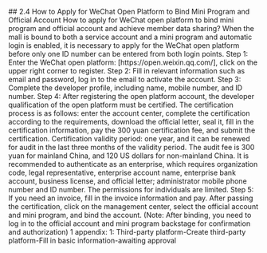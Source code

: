 # #   2 . 4   H o w   t o   A p p l y   f o r   W e C h a t   O p e n   P l a t f o r m   t o   B i n d   M i n i   P r o g r a m   a n d   O f f i c i a l   A c c o u n t  
  
 H o w   t o   a p p l y   f o r   W e C h a t   o p e n   p l a t f o r m   t o   b i n d   m i n i   p r o g r a m   a n d   o f f i c i a l   a c c o u n t   a n d   a c h i e v e   m e m b e r   d a t a   s h a r i n g ?  
  
 W h e n   t h e   m a l l   i s   b o u n d   t o   b o t h   a   s e r v i c e   a c c o u n t   a n d   a   m i n i   p r o g r a m   a n d   a u t o m a t i c   l o g i n   i s   e n a b l e d ,   i t   i s   n e c e s s a r y   t o   a p p l y   f o r   t h e   W e C h a t   o p e n   p l a t f o r m   b e f o r e   o n l y   o n e   I D   n u m b e r   c a n   b e   e n t e r e d   f r o m   b o t h   l o g i n   p o i n t s .  
  
 S t e p   1 :   E n t e r   t h e   W e C h a t   o p e n   p l a t f o r m :   [ h t t p s : / / o p e n . w e i x i n . q q . c o m / ] ,   c l i c k   o n   t h e   u p p e r   r i g h t   c o r n e r   t o   r e g i s t e r .  
  
 S t e p   2 :   F i l l   i n   r e l e v a n t   i n f o r m a t i o n   s u c h   a s   e m a i l   a n d   p a s s w o r d ,   l o g   i n   t o   t h e   e m a i l   t o   a c t i v a t e   t h e   a c c o u n t .  
  
 S t e p   3 :   C o m p l e t e   t h e   d e v e l o p e r   p r o f i l e ,   i n c l u d i n g   n a m e ,   m o b i l e   n u m b e r ,   a n d   I D   n u m b e r .  
  
 S t e p   4 :   A f t e r   r e g i s t e r i n g   t h e   o p e n   p l a t f o r m   a c c o u n t ,   t h e   d e v e l o p e r   q u a l i f i c a t i o n   o f   t h e   o p e n   p l a t f o r m   m u s t   b e   c e r t i f i e d .   T h e   c e r t i f i c a t i o n   p r o c e s s   i s   a s   f o l l o w s :   e n t e r   t h e   a c c o u n t   c e n t e r ,   c o m p l e t e   t h e   c e r t i f i c a t i o n   a c c o r d i n g   t o   t h e   r e q u i r e m e n t s ,   d o w n l o a d   t h e   o f f i c i a l   l e t t e r ,   s e a l   i t ,   f i l l   i n   t h e   c e r t i f i c a t i o n   i n f o r m a t i o n ,   p a y   t h e   3 0 0   y u a n   c e r t i f i c a t i o n   f e e ,   a n d   s u b m i t   t h e   c e r t i f i c a t i o n .  
  
 C e r t i f i c a t i o n   v a l i d i t y   p e r i o d :   o n e   y e a r ,   a n d   i t   c a n   b e   r e n e w e d   f o r   a u d i t   i n   t h e   l a s t   t h r e e   m o n t h s   o f   t h e   v a l i d i t y   p e r i o d .   T h e   a u d i t   f e e   i s   3 0 0   y u a n   f o r   m a i n l a n d   C h i n a ,   a n d   1 2 0   U S   d o l l a r s   f o r   n o n - m a i n l a n d   C h i n a .   I t   i s   r e c o m m e n d e d   t o   a u t h e n t i c a t e   a s   a n   e n t e r p r i s e ,   w h i c h   r e q u i r e s   o r g a n i z a t i o n   c o d e ,   l e g a l   r e p r e s e n t a t i v e ,   e n t e r p r i s e   a c c o u n t   n a m e ,   e n t e r p r i s e   b a n k   a c c o u n t ,   b u s i n e s s   l i c e n s e ,   a n d   o f f i c i a l   l e t t e r ;   a d m i n i s t r a t o r   m o b i l e   p h o n e   n u m b e r   a n d   I D   n u m b e r .   T h e   p e r m i s s i o n s   f o r   i n d i v i d u a l s   a r e   l i m i t e d .  
  
 S t e p   5 :   I f   y o u   n e e d   a n   i n v o i c e ,   f i l l   i n   t h e   i n v o i c e   i n f o r m a t i o n   a n d   p a y .  
  
 A f t e r   p a s s i n g   t h e   c e r t i f i c a t i o n ,   c l i c k   o n   t h e   m a n a g e m e n t   c e n t e r ,   s e l e c t   t h e   o f f i c i a l   a c c o u n t   a n d   m i n i   p r o g r a m ,   a n d   b i n d   t h e   a c c o u n t .   ( N o t e :   A f t e r   b i n d i n g ,   y o u   n e e d   t o   l o g   i n   t o   t h e   o f f i c i a l   a c c o u n t   a n d   m i n i   p r o g r a m   b a c k s t a g e   f o r   c o n f i r m a t i o n   a n d   a u t h o r i z a t i o n )  
  
 1   a p p e n d i x :  
  
 1 :   T h i r d - p a r t y   p l a t f o r m - C r e a t e   t h i r d - p a r t y   p l a t f o r m - F i l l   i n   b a s i c   i n f o r m a t i o n - a w a i t i n g   a p p r o v a l 